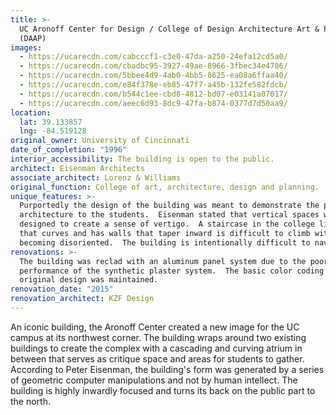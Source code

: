 ```yaml
---
title: >-
  UC Aronoff Center for Design / College of Design Architecture Art & Planning
  (DAAP)
images:
  - https://ucarecdn.com/cabcccf1-c3e0-47da-a250-24efa12cd5a0/
  - https://ucarecdn.com/cbadbc95-3927-49ae-8966-3fbec34e4786/
  - https://ucarecdn.com/5bbee4d9-4ab0-4bb5-8625-ea08a6ffaa40/
  - https://ucarecdn.com/e84f378e-eb85-47f7-a45b-132fe582fdcb/
  - https://ucarecdn.com/b544c1ee-cbd8-4812-bd07-e03141a07017/
  - https://ucarecdn.com/aeec6d93-8dc9-47fa-b874-0377d7d50aa9/
location:
  lat: 39.133857
  lng: -84.519128
original_owner: University of Cincinnati
date_of_completion: "1996"
interior_accessibility: The building is open to the public.
architect: Eisenman Architects
associate_architect: Lorenz & Williams
original_function: College of art, architecture, design and planning.
unique_features: >-
  Purportedly the design of the building was meant to demonstrate the power of
  architecture to the students.  Eisenman stated that vertical spaces were
  designed to create a sense of vertigo.  A staircase in the college library
  that curves and has walls that taper inward is difficult to climb without
  becoming disoriented.  The building is intentionally difficult to navigate.
renovations: >-
  The building was reclad with an aluminum panel system due to the poor
  performance of the synthetic plaster system.  The basic color coding of the
  original design was maintained.
renovation_date: "2015"
renovation_architect: KZF Design
---
```


An iconic building, the Aronoff Center created a new image for the UC campus at its northwest corner. The building wraps around two existing buildings to create the complex with a cascading and curving atrium in between that serves as critique space and areas for students to gather. According to Peter Eisenman, the building's form was generated by a series of geometric computer manipulations and not by human intellect. The building is highly inwardly focused and turns its back on the public part to the north.
